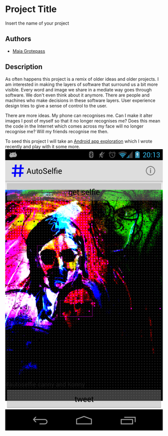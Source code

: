 # Project Title
Insert the name of your project

## Authors
- [Maia Grotepass](https://github.com/maiatoday)

## Description
As often happens this project is a remix of older ideas and older projects. I am interested in making the layers of software that surround us a bit more visible. Every word and image we share in a mediate way goes through software. We don't even think about it anymore. There are people and machines who make decisions in these software layers. User experience design tries to give a sense of control to the user. 

There are more ideas. My phone can recognises me. Can I make it alter images I post of myself so that it no longer recognises me? Does this mean the code in the Internet which comes across my face will no longer recognise me? Will my friends recognise me then.

To seed this project I will take an [Android app exploration](https://github.com/maiatoday/autoSelfie) which I wrote recently and play with it some more. 
![AutoSelfie screenshot](project_images/device-2013-09-14-201358.png?raw=true "AutoSelfie screenshot")
